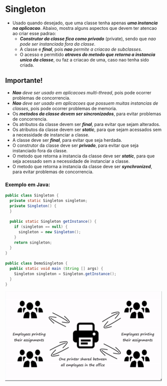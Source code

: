 # Singleton
- Usado quando desejado, que uma classe tenha apenas ***uma instancia na aplicacao***. Abaixo, mostra alguns aspectos que devem ter atencao ao criar esse padrao:
  - ***Construtor da classe fica como privado*** (private), sendo que *nao pode ser instanciada fora da classe*.
  - A classe e ***final***, pois ***nao*** *permite a criacao de subclasses*.
  - O acesso e permitido ***atraves do metodo que retorna a instancia unica da classe***, ou faz a criacao de uma, caso nao tenha sido criada.

## Importante!
- ***Nao*** *deve ser usado em aplicacoes multi-thread*, pois pode ocorrer problemas de concorrencia.
- ***Nao*** *deve ser usado em aplicacoes que possuem muitas instancias de classes*, pois pode ocorrer problemas de memoria.
- Os ***metodos da classe devem ser sincronizados***, para evitar problemas de concorrencia.
- Os atributos da classe devem ser ***final***, para evitar que sejam alterados.
- Os atributos da classe devem ser ***static***, para que sejam acessados sem a necessidade de instanciar a classe.
- A classe deve ser ***final***, para evitar que seja herdada.
- O construtor da classe deve ser ***privado***, para evitar que seja instanciado fora da classe.
- O metodo que retorna a instancia da classe deve ser ***static***, para que seja acessado sem a necessidade de instanciar a classe.
- O metodo que retorna a instancia da classe deve ser ***synchronized***, para evitar problemas de concorrencia.

### Exemplo em Java:
```java
public class Singleton {
  private static Singleton singleton;
  private Singleton() {
  }

  public static Singleton getInstance() {
    if (singleton == null) {
      singleton = new Singleton();
    }
    return singleton;
  }
}

public class DemoSingleton {
  public static void main (String [] args) {
    Singleton singleton = Singleton.getInstance();
  }
}
```

![Singleton png](https://github.com/sertaoboy/DesignPatterns-EBAC/blob/main/Padroes-GOF-criacao/Singleton/singleton.png?raw=true)
